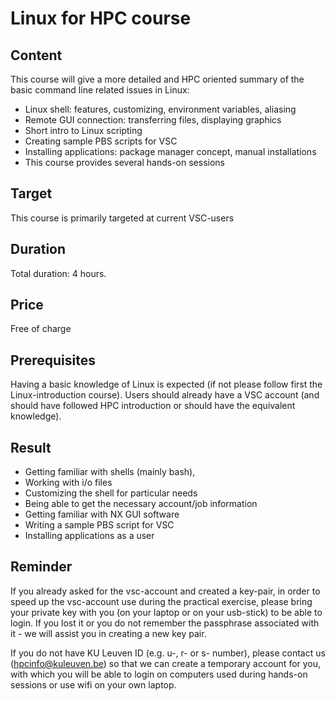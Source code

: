 # Linux for HPC course 

## Content
This course will give a more detailed and HPC oriented summary of the basic command line related issues in Linux:
- Linux shell: features, customizing, environment variables, aliasing
- Remote GUI connection: transferring files, displaying graphics
- Short intro to Linux scripting
- Creating sample PBS scripts for VSC
- Installing applications: package manager concept, manual installations
- This course provides several hands-on sessions
	
## Target
This course is primarily targeted at current VSC-users

## Duration
Total duration: 4 hours.

## Price
Free of charge
	
## Prerequisites
Having a basic knowledge of Linux is expected (if not please follow first the Linux-introduction course). Users should already have a VSC account (and should have followed HPC introduction or should have the equivalent knowledge).
	
## Result
- Getting familiar with shells (mainly bash),
- Working with i/o files
- Customizing the shell for particular needs
- Being able to get the necessary account/job information
- Getting familiar with NX GUI software
- Writing a sample PBS script for VSC
- Installing applications as a user

## Reminder
If you already asked for the vsc-account and created a key-pair, in order to speed up the vsc-account use during the practical exercise, please bring your private key with you (on your laptop or on your usb-stick) to be able to login. If you lost it or you do not remember the passphrase associated with it - we will assist you in creating a new key pair.

If you do not have KU Leuven ID (e.g. u-, r- or s- number), please contact us (hpcinfo@kuleuven.be) so that we can create a temporary account for you, with which you will be able to login on computers used during hands-on sessions or use wifi on your own laptop.

